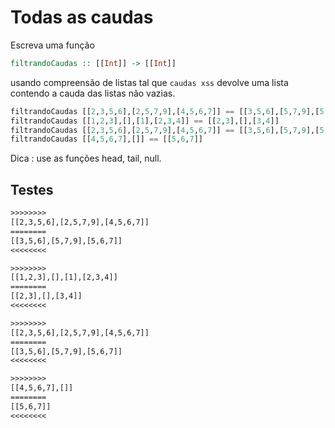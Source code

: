 # Todas as caudas

Escreva uma função

```hs
filtrandoCaudas :: [[Int]] -> [[Int]]
```

usando compreensão de listas tal que `caudas xss` devolve uma lista contendo a cauda das listas não vazias.

```hs
filtrandoCaudas [[2,3,5,6],[2,5,7,9],[4,5,6,7]] == [[3,5,6],[5,7,9],[5,6,7]]
filtrandoCaudas [[1,2,3],[],[1],[2,3,4]] == [[2,3],[],[3,4]]
filtrandoCaudas [[2,3,5,6],[2,5,7,9],[4,5,6,7]] == [[3,5,6],[5,7,9],[5,6,7]]
filtrandoCaudas [[4,5,6,7],[]] == [[5,6,7]]
```

Dica : use as funções head, tail, null.

## Testes

```txt
>>>>>>>>
[[2,3,5,6],[2,5,7,9],[4,5,6,7]]
========
[[3,5,6],[5,7,9],[5,6,7]]
<<<<<<<<

>>>>>>>>
[[1,2,3],[],[1],[2,3,4]]
========
[[2,3],[],[3,4]]
<<<<<<<<

>>>>>>>>
[[2,3,5,6],[2,5,7,9],[4,5,6,7]]
========
[[3,5,6],[5,7,9],[5,6,7]]
<<<<<<<<

>>>>>>>>
[[4,5,6,7],[]]
========
[[5,6,7]]
<<<<<<<<

```

